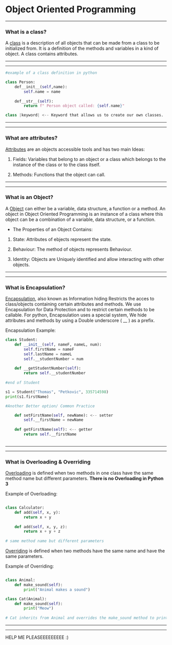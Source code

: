 # Object Oriented Programming
---

### What is a class?

A [class](https://techtarget.com/whatis/definition/class#:~:text=In%20object-oriented%20programming%2C%20a,ideas%20of%20object-oriented%20programming.) is a description of all objects that can be made from a class to be initialized from. It is a definition of the methods and variables in a kind of object. A class contains attributes.
    

---

---
```python
#example of a class definition in python

class Person:
    def__init__(self,name):
        self.name = name
    
    def__str__(self):
        return f" Person object called: {self.name}"

class |keyword| <-- Keyword that allows us to create our own classes.
```
---
---
### What are attributes?

[Attributes](https://www.freecodecamp.org/news/python-attributes-class-and-instance-attribute-examples/#:~:text=To%20give%20a%20basic%20definition,same%20for%20every%20new%20object.) are an objects accessible tools and has two main Ideas:

1. Fields: Variables that belong to an object or a class which belongs to the instance of the class or to the class itself.

2. Methods: Functions that the object can call.
---
---
### What is an Object?

A [Object](https://www.javatpoint.com/what-is-an-object-in-python) can either be a variable, data structure, a function or a method. An object in Object Oriented Programming is an instance of a class where this object can be a combination of a variable, data structure, or a function.

- The Properties of an Object Contains:

1. State: Attributes of ebjects represent the state.

2. Behaviour: The method of objects represents Behaviour.

3. Identity: Objects are Uniquely identified  and allow interacting with other objects.
---
---

### What is Encapsulation?

[Encapsulation](https://www.sumologic.com/glossary/encapsulation/#:~:text=Encapsulation%20is%20a%20way%20to,an%20instantiated%20class%20or%20object.), also known as  Information hiding Restricts the acces to class/objects containing certain attributes and methods. We use Encapsulation for Data Protection and to restrict certain methods to be callable. For python, Encapsulation uses a special system, We hide attributes and methods by using a Double underscore ( __ ) as a prefix.

Encapsulation Example:

```python
class Student:
    def __init__(self, nameF, nameL, num):
        self.firstName = nameF
        self.lastName = nameL
        self.__studentNumber = num
       
    def __getStudentNumber(self):
        return self.__studentNumber
       
#end of Student

s1 = Student("Thomas", "Petkovic", 335714598)
print(s1.firstName)

#Another Better option/ Common Practice

    def setFirstName(self, newName): <-- setter
        self.__firstName = newName
    
    def getFirstName(self): <-- getter
        return self.__firstName
    
```
---
---

### What is Overloading & Overriding

[Overloading](https://www.scaler.com/topics/function-overloading-in-python/) is defined when two methods in one class have the same method name but different parameters. **There is no Overloading in Python 3**


Example of Overloading:

```python

class Calculator:
    def add(self, x, y):
        return x + y
    
    def add(self, x, y, z):
        return x + y + z
        
# same method name but different parameters
```

[Overriding](https://www.upgrad.com/blog/method-overriding-in-python/#:~:text=called%20multilevel%20inheritance.-,What%20is%20Method%20Overriding%20in%20Python%3F,the%20parent%20class%20or%20superclass.) is defined when two methods have the same name and have the same parameters.

Example of Overriding:

```python

class Animal:    
    def make_sound(self):
        print("Animal makes a sound")

class Cat(Animal):
    def make_sound(self):
        print("Meow")
        
# Cat inherits from Animal and overrides the make_sound method to prints "Meow" instead of "Animal makes a sound"

```
---
---

HELP ME PLEASEEEEEEEEE :)




